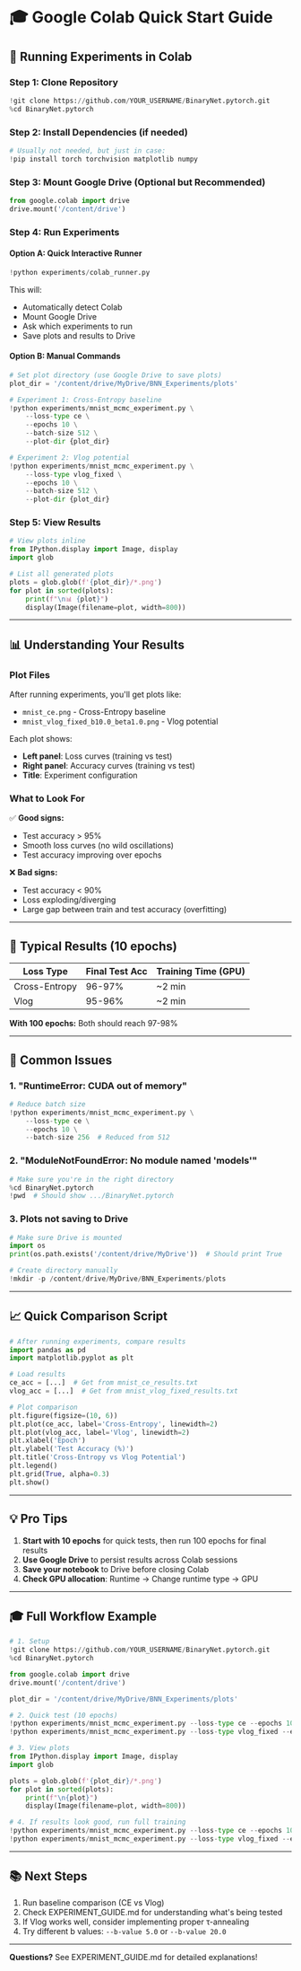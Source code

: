 # 🎓 Google Colab Quick Start Guide

## 🚀 Running Experiments in Colab

### Step 1: Clone Repository

```python
!git clone https://github.com/YOUR_USERNAME/BinaryNet.pytorch.git
%cd BinaryNet.pytorch
```

### Step 2: Install Dependencies (if needed)

```python
# Usually not needed, but just in case:
!pip install torch torchvision matplotlib numpy
```

### Step 3: Mount Google Drive (Optional but Recommended)

```python
from google.colab import drive
drive.mount('/content/drive')
```

### Step 4: Run Experiments

#### Option A: Quick Interactive Runner

```python
!python experiments/colab_runner.py
```

This will:
- Automatically detect Colab
- Mount Google Drive
- Ask which experiments to run
- Save plots and results to Drive

#### Option B: Manual Commands

```python
# Set plot directory (use Google Drive to save plots)
plot_dir = '/content/drive/MyDrive/BNN_Experiments/plots'

# Experiment 1: Cross-Entropy baseline
!python experiments/mnist_mcmc_experiment.py \
    --loss-type ce \
    --epochs 10 \
    --batch-size 512 \
    --plot-dir {plot_dir}

# Experiment 2: Vlog potential
!python experiments/mnist_mcmc_experiment.py \
    --loss-type vlog_fixed \
    --epochs 10 \
    --batch-size 512 \
    --plot-dir {plot_dir}
```

### Step 5: View Results

```python
# View plots inline
from IPython.display import Image, display
import glob

# List all generated plots
plots = glob.glob(f'{plot_dir}/*.png')
for plot in sorted(plots):
    print(f"\n📊 {plot}")
    display(Image(filename=plot, width=800))
```

---

## 📊 Understanding Your Results

### Plot Files

After running experiments, you'll get plots like:
- `mnist_ce.png` - Cross-Entropy baseline
- `mnist_vlog_fixed_b10.0_beta1.0.png` - Vlog potential

Each plot shows:
- **Left panel**: Loss curves (training vs test)
- **Right panel**: Accuracy curves (training vs test)
- **Title**: Experiment configuration

### What to Look For

✅ **Good signs:**
- Test accuracy > 95%
- Smooth loss curves (no wild oscillations)
- Test accuracy improving over epochs

❌ **Bad signs:**
- Test accuracy < 90%
- Loss exploding/diverging
- Large gap between train and test accuracy (overfitting)

---

## 🎯 Typical Results (10 epochs)

| Loss Type | Final Test Acc | Training Time (GPU) |
|-----------|----------------|---------------------|
| Cross-Entropy | 96-97% | ~2 min |
| Vlog | 95-96% | ~2 min |

**With 100 epochs:** Both should reach 97-98%

---

## 🔧 Common Issues

### 1. "RuntimeError: CUDA out of memory"

```python
# Reduce batch size
!python experiments/mnist_mcmc_experiment.py \
    --loss-type ce \
    --epochs 10 \
    --batch-size 256  # Reduced from 512
```

### 2. "ModuleNotFoundError: No module named 'models'"

```python
# Make sure you're in the right directory
%cd BinaryNet.pytorch
!pwd  # Should show .../BinaryNet.pytorch
```

### 3. Plots not saving to Drive

```python
# Make sure Drive is mounted
import os
print(os.path.exists('/content/drive/MyDrive'))  # Should print True

# Create directory manually
!mkdir -p /content/drive/MyDrive/BNN_Experiments/plots
```

---

## 📈 Quick Comparison Script

```python
# After running experiments, compare results
import pandas as pd
import matplotlib.pyplot as plt

# Load results
ce_acc = [...]  # Get from mnist_ce_results.txt
vlog_acc = [...]  # Get from mnist_vlog_fixed_results.txt

# Plot comparison
plt.figure(figsize=(10, 6))
plt.plot(ce_acc, label='Cross-Entropy', linewidth=2)
plt.plot(vlog_acc, label='Vlog', linewidth=2)
plt.xlabel('Epoch')
plt.ylabel('Test Accuracy (%)')
plt.title('Cross-Entropy vs Vlog Potential')
plt.legend()
plt.grid(True, alpha=0.3)
plt.show()
```

---

## 💡 Pro Tips

1. **Start with 10 epochs** for quick tests, then run 100 epochs for final results
2. **Use Google Drive** to persist results across Colab sessions
3. **Save your notebook** to Drive before closing Colab
4. **Check GPU allocation**: Runtime → Change runtime type → GPU

---

## 🎓 Full Workflow Example

```python
# 1. Setup
!git clone https://github.com/YOUR_USERNAME/BinaryNet.pytorch.git
%cd BinaryNet.pytorch

from google.colab import drive
drive.mount('/content/drive')

plot_dir = '/content/drive/MyDrive/BNN_Experiments/plots'

# 2. Quick test (10 epochs)
!python experiments/mnist_mcmc_experiment.py --loss-type ce --epochs 10 --batch-size 512 --plot-dir {plot_dir}
!python experiments/mnist_mcmc_experiment.py --loss-type vlog_fixed --epochs 10 --batch-size 512 --plot-dir {plot_dir}

# 3. View plots
from IPython.display import Image, display
import glob

plots = glob.glob(f'{plot_dir}/*.png')
for plot in sorted(plots):
    print(f"\n{plot}")
    display(Image(filename=plot, width=800))

# 4. If results look good, run full training
!python experiments/mnist_mcmc_experiment.py --loss-type ce --epochs 100 --batch-size 512 --plot-dir {plot_dir}
!python experiments/mnist_mcmc_experiment.py --loss-type vlog_fixed --epochs 100 --batch-size 512 --plot-dir {plot_dir}
```

---

## 📚 Next Steps

1. Run baseline comparison (CE vs Vlog)
2. Check EXPERIMENT_GUIDE.md for understanding what's being tested
3. If Vlog works well, consider implementing proper τ-annealing
4. Try different b values: `--b-value 5.0` or `--b-value 20.0`

---

**Questions?** See EXPERIMENT_GUIDE.md for detailed explanations!

